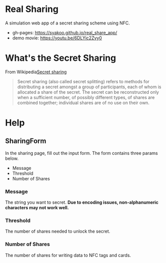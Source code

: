 # Real Sharing
A simulation web app of a secret sharing scheme using NFC.

- gh-pages: https://syakoo.github.io/real_share_app/
- demo movie: https://youtu.be/6DLYic2Zvy0

# What's the Secret Sharing
From Wikipedia[Secret sharing](https://en.wikipedia.org/wiki/Secret_sharing)

> Secret sharing (also called secret splitting) refers to methods for distributing a secret amongst a group of participants, each of whom is allocated a share of the secret. The secret can be reconstructed only when a sufficient number, of possibly different types, of shares are combined together; individual shares are of no use on their own.

# Help
## SharingForm
In the sharing page, fill out the input form. The form contains three params below.

- Message
- Threshold
- Number of Shares

### Message
The string you want to secret. **Due to encoding issues, non-alphanumeric characters may not work well.**

### Threshold
The number of shares needed to unlock the secret.

### Number of Shares
The number of shares for writing data to NFC tags and cards.

